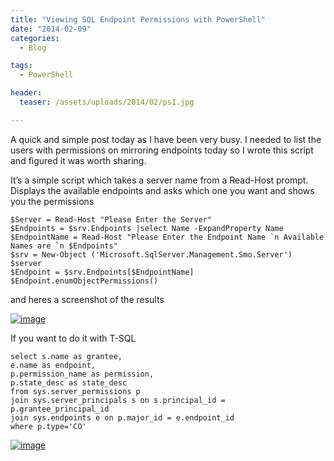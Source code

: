 ```yaml
---
title: "Viewing SQL Endpoint Permissions with PowerShell"
date: "2014-02-09" 
categories:
  - Blog

tags:
  - PowerShell

header:
  teaser: /assets/uploads/2014/02/ps1.jpg

---
```

A quick and simple post today as I have been very busy. I needed to list the users with permissions on mirroring endpoints today so I wrote this script and figured it was worth sharing.

It’s a simple script which takes a server name from a Read-Host prompt. Displays the available endpoints and asks which one you want and shows you the permissions


    $Server = Read-Host "Please Enter the Server"
    $Endpoints = $srv.Endpoints |select Name -ExpandProperty Name
    $EndpointName = Read-Host "Please Enter the Endpoint Name `n Available Names are `n $Endpoints"
    $srv = New-Object ('Microsoft.SqlServer.Management.Smo.Server') $server
    $Endpoint = $srv.Endpoints[$EndpointName]
    $Endpoint.enumObjectPermissions()

and heres a screenshot of the results

[![image](https://blog.robsewell.com/assets/uploads/2014/02/ps1.jpg)](https://blog.robsewell.com/assets/uploads/2014/02/ps1.jpg)

If you want to do it with T-SQL

    select s.name as grantee,
    e.name as endpoint,
    p.permission_name as permission,
    p.state_desc as state_desc
    from sys.server_permissions p
    join sys.server_principals s on s.principal_id = p.grantee_principal_id
    join sys.endpoints e on p.major_id = e.endpoint_id
    where p.type='CO'

[![image](https://blog.robsewell.com/assets/uploads/2014/02/image_thumb9.png)](https://blog.robsewell.com/assets/uploads/2014/02/image13.png)
